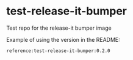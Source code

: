 # test-release-it-bumper
Test repo for the release-it bumper image

Example of using the version in the README:

```bash
reference:test-release-it-bumper:0.2.0
```
